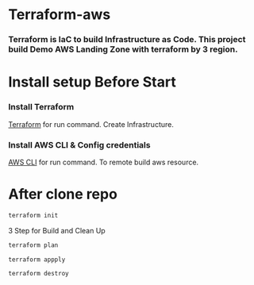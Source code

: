 # Terraform-aws

### Terraform is IaC to build Infrastructure as Code. This project build Demo AWS Landing Zone with terraform by 3 region.

# Install setup Before Start

### Install Terraform

[Terraform](https://www.terraform.io/) for run command. Create Infrastructure.

### Install AWS CLI & Config credentials

[AWS CLI](https://docs.aws.amazon.com/cli/latest/userguide/getting-started-install.html) for run command. To remote build aws resource.

# After clone repo

```bash
terraform init
```

3 Step for Build and Clean Up

```bash
terraform plan
```

```bash
terraform appply
```

```bash
terraform destroy
```
